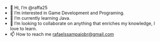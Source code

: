 - 👋 Hi, I’m @raffa25
- 👀 I’m interested in Game Development and Programing.
- 🌱 I’m currently learning Java.
- 💞️ I’m looking to collaborate on anything that enriches my knowledge, I love to learn.
- 📫 How to reach me rafaelssampaiobr@gmail.com

<!---
raffa25/raffa25 is a ✨ special ✨ repository because its `README.md` (this file) appears on your GitHub profile.
You can click the Preview link to take a look at your changes.
--->
